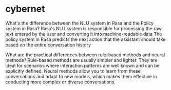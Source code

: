 # cybernet

What's the difference between the NLU system in Rasa and the Policy system in Rasa?
  Rasa's NLU system is responsible for processing the raw text entered by the user and  converting it into machine-readable data
  The policy system in Rasa predicts the next action that the assistant should take based on the entire conversation history

What are the practical differences between rule-based methods and neural methods?
  Rule-based methods are usually simpler and lighter. They are ideal for scenarios where interaction patterns are well known and can be explicitly defined.
  Neural methods allow you to learn from these conversations and adapt to new models, which makes them effective in conducting more complex or diverse conversations.
